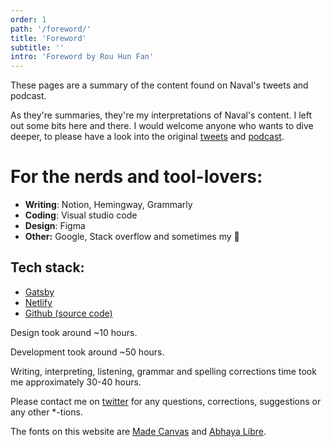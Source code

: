 ```yaml
---
order: 1
path: '/foreword/'
title: 'Foreword'
subtitle: ''
intro: 'Foreword by Rou Hun Fan'
---
```


These pages are a summary of the content found on Naval's tweets and podcast.

As they're summaries, they're my interpretations of Naval's content. I left out some bits here and there. I would welcome anyone who wants to dive deeper, to please have a look into the original [tweets](https://twitter.com/naval/status/1002103360646823936) and [podcast](https://nav.al/how-to-get-rich).

# For the nerds and tool-lovers:

- **Writing**: Notion, Hemingway, Grammarly
- **Coding**: Visual studio code
- **Design**: Figma
- **Other:** Google, Stack overflow and sometimes my 🧠

## Tech stack:

- [Gatsby](https://gatsbyjs.org/)
- [Netlify](https://netlify.com)
- [Github (source code)](https://github.com/flowen/principlesofwealth)

Design took around ~10 hours.

Development took around ~50 hours.

Writing, interpreting, listening, grammar and spelling corrections time took me approximately 30-40 hours.

Please contact me on [twitter](https://twitter.com/flowen_af) for any questions, corrections, suggestions or any other \*-tions.

The fonts on this website are [Made Canvas](https://www.dafont.com/made-canvas.font) and [Abhaya Libre](https://fonts.google.com/specimen/Abhaya+Libre).
